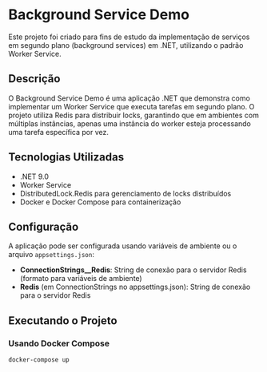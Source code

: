 # Background Service Demo

Este projeto foi criado para fins de estudo da implementação de serviços em segundo plano (background services) em .NET, utilizando o padrão Worker Service.

## Descrição

O Background Service Demo é uma aplicação .NET que demonstra como implementar um Worker Service que executa tarefas em segundo plano. O projeto utiliza Redis para distribuir locks, garantindo que em ambientes com múltiplas instâncias, apenas uma instância do worker esteja processando uma tarefa específica por vez.

## Tecnologias Utilizadas

- .NET 9.0
- Worker Service
- DistributedLock.Redis para gerenciamento de locks distribuídos
- Docker e Docker Compose para containerização

## Configuração

A aplicação pode ser configurada usando variáveis de ambiente ou o arquivo `appsettings.json`:

- **ConnectionStrings__Redis**: String de conexão para o servidor Redis (formato para variáveis de ambiente)
- **Redis** (em ConnectionStrings no appsettings.json): String de conexão para o servidor Redis

## Executando o Projeto

### Usando Docker Compose

```bash
docker-compose up
